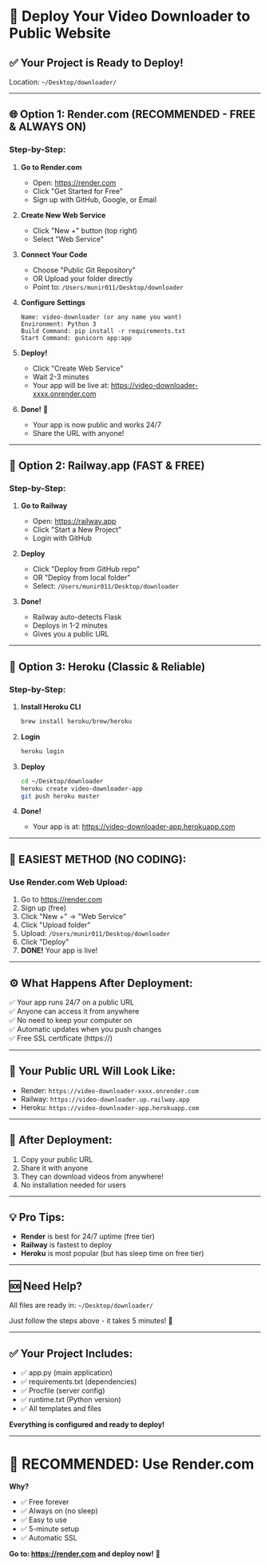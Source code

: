# 🚀 Deploy Your Video Downloader to Public Website

## ✅ Your Project is Ready to Deploy!

Location: `~/Desktop/downloader/`

---

## 🌐 Option 1: Render.com (RECOMMENDED - FREE & ALWAYS ON)

### Step-by-Step:

1. **Go to Render.com**
   - Open: https://render.com
   - Click "Get Started for Free"
   - Sign up with GitHub, Google, or Email

2. **Create New Web Service**
   - Click "New +" button (top right)
   - Select "Web Service"

3. **Connect Your Code**
   - Choose "Public Git Repository"
   - OR Upload your folder directly
   - Point to: `/Users/munir011/Desktop/downloader`

4. **Configure Settings**
   ```
   Name: video-downloader (or any name you want)
   Environment: Python 3
   Build Command: pip install -r requirements.txt
   Start Command: gunicorn app:app
   ```

5. **Deploy!**
   - Click "Create Web Service"
   - Wait 2-3 minutes
   - Your app will be live at: https://video-downloader-xxxx.onrender.com

6. **Done!** 🎉
   - Your app is now public and works 24/7
   - Share the URL with anyone!

---

## 🚂 Option 2: Railway.app (FAST & FREE)

### Step-by-Step:

1. **Go to Railway**
   - Open: https://railway.app
   - Click "Start a New Project"
   - Login with GitHub

2. **Deploy**
   - Click "Deploy from GitHub repo"
   - OR "Deploy from local folder"
   - Select: `/Users/munir011/Desktop/downloader`

3. **Done!**
   - Railway auto-detects Flask
   - Deploys in 1-2 minutes
   - Gives you a public URL

---

## 🔵 Option 3: Heroku (Classic & Reliable)

### Step-by-Step:

1. **Install Heroku CLI**
   ```bash
   brew install heroku/brew/heroku
   ```

2. **Login**
   ```bash
   heroku login
   ```

3. **Deploy**
   ```bash
   cd ~/Desktop/downloader
   heroku create video-downloader-app
   git push heroku master
   ```

4. **Done!**
   - Your app is at: https://video-downloader-app.herokuapp.com

---

## 🎯 EASIEST METHOD (NO CODING):

### Use Render.com Web Upload:

1. Go to https://render.com
2. Sign up (free)
3. Click "New +" → "Web Service"
4. Click "Upload folder"
5. Upload: `/Users/munir011/Desktop/downloader`
6. Click "Deploy"
7. **DONE!** Your app is live!

---

## ⚙️ What Happens After Deployment:

✅ Your app runs 24/7 on a public URL  
✅ Anyone can access it from anywhere  
✅ No need to keep your computer on  
✅ Automatic updates when you push changes  
✅ Free SSL certificate (https://)  

---

## 📱 Your Public URL Will Look Like:

- Render: `https://video-downloader-xxxx.onrender.com`
- Railway: `https://video-downloader.up.railway.app`
- Heroku: `https://video-downloader-app.herokuapp.com`

---

## 🎉 After Deployment:

1. Copy your public URL
2. Share it with anyone
3. They can download videos from anywhere!
4. No installation needed for users

---

## 💡 Pro Tips:

- **Render** is best for 24/7 uptime (free tier)
- **Railway** is fastest to deploy
- **Heroku** is most popular (but has sleep time on free tier)

---

## 🆘 Need Help?

All files are ready in: `~/Desktop/downloader/`

Just follow the steps above - it takes 5 minutes! 🚀

---

## ✅ Your Project Includes:

- ✅ app.py (main application)
- ✅ requirements.txt (dependencies)
- ✅ Procfile (server config)
- ✅ runtime.txt (Python version)
- ✅ All templates and files

**Everything is configured and ready to deploy!**

---

# 🎯 RECOMMENDED: Use Render.com

**Why?**
- ✅ Free forever
- ✅ Always on (no sleep)
- ✅ Easy to use
- ✅ 5-minute setup
- ✅ Automatic SSL

**Go to: https://render.com and deploy now!** 🚀
